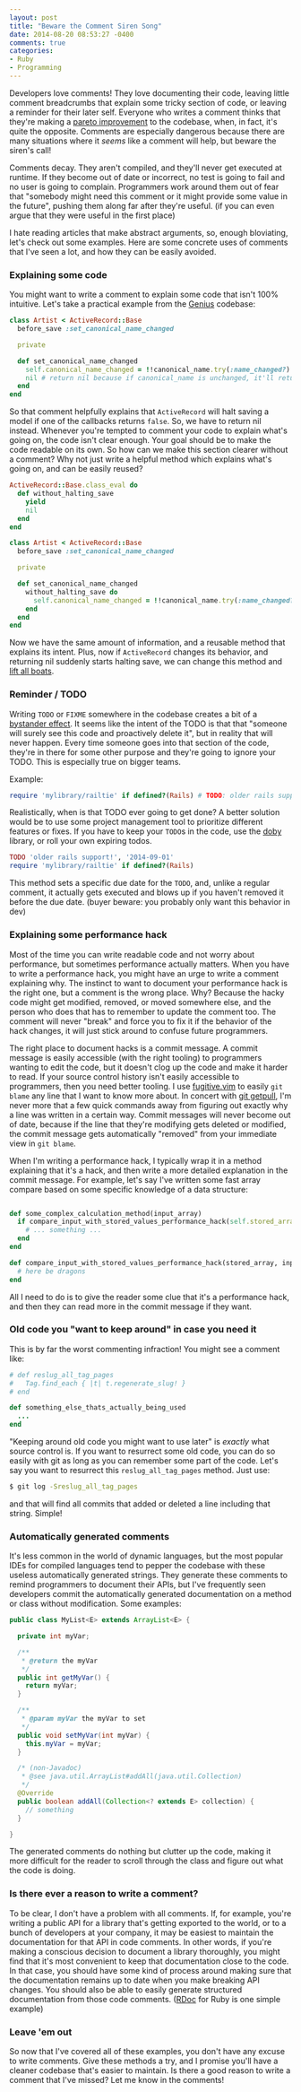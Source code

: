 ```yaml
---
layout: post
title: "Beware the Comment Siren Song"
date: 2014-08-20 08:53:27 -0400
comments: true
categories:
- Ruby
- Programming
---
```


Developers love comments! They love documenting their code, leaving little comment breadcrumbs that explain some
tricky section of code, or leaving a reminder for their later self. Everyone who writes a comment thinks
that they're making a [pareto improvement](http://en.wikipedia.org/wiki/Pareto_efficiency) to the codebase, when,
in fact, it's quite the opposite. Comments are especially dangerous because there are many situations where it
*seems* like a comment will help, but beware the siren's call!

Comments decay. They aren't compiled, and they'll never get executed at runtime. If they become out of date or
incorrect, no test is going to fail and no user is going to complain.
Programmers work around them out of fear that "somebody might need this comment or it might provide some value
in the future", pushing them along far after they're useful. (if you can even argue that they were useful in
the first place)

I hate reading articles that make abstract arguments, so, enough bloviating, let's check out some examples.
Here are some concrete uses of comments that I've seen a lot, and how they can be easily avoided.

### Explaining some code

You might want to write a comment to explain some code that isn't 100% intuitive. Let's
take a practical example from the [Genius](http://genius.com) codebase:

```ruby
class Artist < ActiveRecord::Base
  before_save :set_canonical_name_changed

  private

  def set_canonical_name_changed
    self.canonical_name_changed = !!canonical_name.try(:name_changed?)
    nil # return nil because if canonical_name is unchanged, it'll return false, which halts save!
  end
end
```

So that comment helpfully explains that `ActiveRecord` will halt saving a model if one of the callbacks returns
`false`. So, we have to return nil instead. Whenever you're tempted to comment your code to explain what's going on,
the code isn't clear enough. Your goal should be to make the code readable on its own.
So how can we make this section clearer without a comment? Why not just write a helpful method which explains
what's going on, and can be easily reused?

```ruby
ActiveRecord::Base.class_eval do
  def without_halting_save
    yield
    nil
  end
end

class Artist < ActiveRecord::Base
  before_save :set_canonical_name_changed

  private

  def set_canonical_name_changed
    without_halting_save do
      self.canonical_name_changed = !!canonical_name.try(:name_changed?)
    end
  end
end
```

Now we have the same amount of information, and a reusable method that explains its intent. Plus, now if
`ActiveRecord` changes its behavior, and returning nil suddenly starts halting save, we can change this method
and [lift all boats](http://en.wikipedia.org/wiki/A_rising_tide_lifts_all_boats).

### Reminder / TODO

Writing `TODO` or `FIXME` somewhere in the codebase creates
a bit of a [bystander effect](http://en.wikipedia.org/wiki/Bystander_effect). It seems like the intent of the
TODO is that that "someone will surely see this code and proactively delete it", but in reality that will
never happen. Every time someone goes into that section of the code, they're in there for some other purpose
and they're going to ignore your TODO. This is especially true on bigger teams.

Example:

```ruby
require 'mylibrary/railtie' if defined?(Rails) # TODO: older rails support!
```

Realistically, when is that TODO ever going to get done? A better solution would be to use some project management
tool to prioritize different features or fixes. If you have to keep your `TODO`s in the code, use the
[doby](https://github.com/andyw8/do_by) library, or roll your own expiring todos.

```ruby
TODO 'older rails support!', '2014-09-01'
require 'mylibrary/railtie' if defined?(Rails)
```

This method sets a specific due date for the `TODO`, and, unlike a regular comment, it actually gets executed
and blows up if you haven't removed it before the due date. (buyer beware: you probably only want this behavior
in dev)

### Explaining some performance hack

Most of the time you can write readable code and not worry about performance, but sometimes performance
actually matters. When you have to write a performance hack, you might have an urge to write a comment explaining
why. The instinct to want to document your performance hack is the right one, but a comment is the wrong place.
Why? Because the hacky code might get modified, removed, or moved somewhere else, and the person who does that has to
remember to update the comment too. The comment will never "break" and force you to fix it if the behavior of the
hack changes, it will just stick around to confuse future programmers.

The right place to document hacks is a commit message. A commit message is easily accessible
(with the right tooling) to programmers wanting to edit the code, but it doesn't clog up the code and make
it harder to read. If your source control history isn't easily accessible to programmers, then you need
better tooling. I use [fugitive.vim](https://github.com/tpope/vim-fugitive) to easily `git blame` any line that
I want to know more about. In concert with
[git getpull](http://www.leastastonished.com/blog/2014/03/06/git-getpull-quickly-find-the-pull-request-that-merged-your-commit-to-master/),
I'm never more that a few quick commands away from figuring out exactly why a line was written in a certain way.
Commit messages will never become out of date, because if the line that they're modifying gets deleted or modified, the commit message gets automatically "removed" from your immediate view in `git blame`.

When I'm writing a performance hack, I typically wrap it in a method explaining that it's a hack, and then write
a more detailed explanation in the commit message. For example, let's say I've written some fast array compare
based on some specific knowledge of a data structure:

```ruby

def some_complex_calculation_method(input_array)
  if compare_input_with_stored_values_performance_hack(self.stored_array, input_array)
    # ... something ...
  end
end

def compare_input_with_stored_values_performance_hack(stored_array, input_array)
  # here be dragons
end

```

All I need to do is to give the reader some clue that it's a performance hack, and then they can read more in
the commit message if they want.

### Old code you "want to keep around" in case you need it

This is by far the worst commenting infraction! You might see a comment like:

```ruby
# def reslug_all_tag_pages
#   Tag.find_each { |t| t.regenerate_slug! }
# end

def something_else_thats_actually_being_used
  ...
end
```

"Keeping around old code you might want to use later" is *exactly* what source control is. If you want
to resurrect some old code, you can do so easily with git as long as you can remember some part of the
code. Let's say you want to resurrect this `reslug_all_tag_pages` method. Just use:

```sh
$ git log -Sreslug_all_tag_pages
```

and that will find all commits that added or deleted a line including that string. Simple!

### Automatically generated comments

It's less common in the world of dynamic languages, but the most popular IDEs for compiled
languages tend to pepper the codebase with these useless automatically generated strings. They generate these
comments to remind programmers to document their APIs, but I've frequently seen developers commit
the automatically generated documentation on a method or class without modification. Some examples:

```java
public class MyList<E> extends ArrayList<E> {

  private int myVar;

  /**
   * @return the myVar
   */
  public int getMyVar() {
    return myVar;
  }

  /**
   * @param myVar the myVar to set
   */
  public void setMyVar(int myVar) {
    this.myVar = myVar;
  }

  /* (non-Javadoc)
   * @see java.util.ArrayList#addAll(java.util.Collection)
   */
  @Override
  public boolean addAll(Collection<? extends E> collection) {
    // something
  }

}
```

The generated comments do nothing but clutter up the code, making it more difficult for the reader to scroll
through the class and figure out what the code is doing.


### Is there ever a reason to write a comment?

To be clear, I don't have a problem with all comments. If, for example, you're writing a public API for
a library that's getting exported to the world, or to a bunch of developers at your company, it may be
easiest to maintain the documentation for that API in code comments. In other words, if you're making a
conscious decision to document a library thoroughly, you might find that it's most convenient to keep that
documentation close to the code. In that case, you should have some kind of process around making sure that
the documentation remains up to date when you make breaking API changes. You should also be able to easily
generate structured documentation from those code comments.  ([RDoc](http://rdoc.sourceforge.net/) for Ruby
is one simple example)

### Leave 'em out

So now that I've covered all of these examples, you don't have any excuse to write comments. Give these
methods a try, and I promise you'll have a cleaner codebase that's easier to maintain. Is there a good reason
to write a comment that I've missed? Let me know in the comments!
